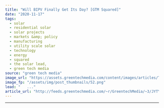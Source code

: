 ```yaml
---
title: "Will BIPV Finally Get Its Day? [GTM Squared]"
date: "2020-11-17"
tags: 
  - solar
  - residential solar
  - solar projects
  - markets &amp; policy
  - manufacturing
  - utility scale solar
  - technology
  - energy
  - squared
  - the solar lead,
  - green tech media
source: "green tech media"
image_url: "https://assets.greentechmedia.com/content/images/articles/The-Solar-Lead-Emma-Article-Picture.jpg"
image_fp: "/assets/img/post_thumbnails/52.png"
lead: "   ..."
article_url: "http://feeds.greentechmedia.com/~r/GreentechMedia/~3/JYTY0s0zxYY/will-bipv-finally-get-its-day"
---
```


---
